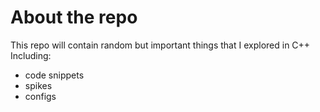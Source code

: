 # About the repo

This repo will contain random but important things that I explored in C++
Including:

- code snippets
- spikes
- configs